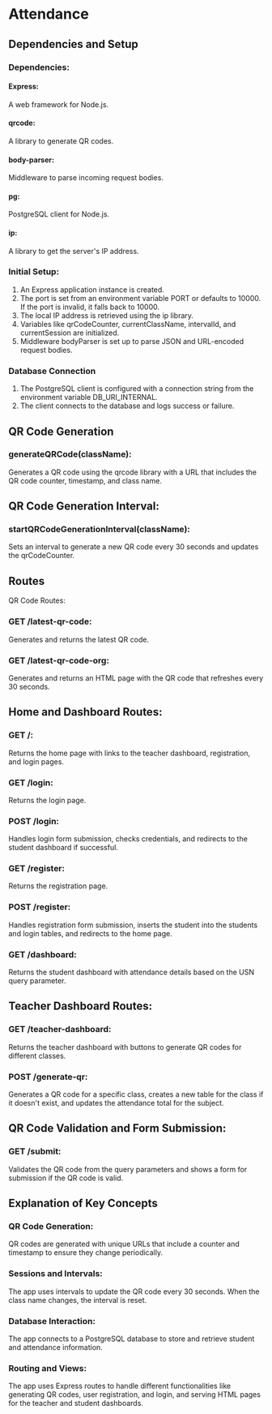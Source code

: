 # Attendance
## Dependencies and Setup
### Dependencies:

#### Express:
A web framework for Node.js.
#### qrcode:
A library to generate QR codes.
#### body-parser: 
Middleware to parse incoming request bodies.
#### pg:
PostgreSQL client for Node.js.
#### ip:
A library to get the server's IP address.

### Initial Setup:

1) An Express application instance is created.
2) The port is set from an environment variable PORT or defaults to 10000. If the port is invalid, it falls back to 10000.
3) The local IP address is retrieved using the ip library.
4) Variables like qrCodeCounter, currentClassName, intervalId, and currentSession are initialized.
5) Middleware bodyParser is set up to parse JSON and URL-encoded request bodies.

### Database Connection

1) The PostgreSQL client is configured with a connection string from the environment variable DB_URI_INTERNAL.
2) The client connects to the database and logs success or failure.

## QR Code Generation

### generateQRCode(className): 
Generates a QR code using the qrcode library with a URL that includes the QR code counter, timestamp, and class name.

## QR Code Generation Interval:

### startQRCodeGenerationInterval(className):
Sets an interval to generate a new QR code every 30 seconds and updates the qrCodeCounter.

## Routes
QR Code Routes:

### GET /latest-qr-code: 
Generates and returns the latest QR code.

### GET /latest-qr-code-org:
Generates and returns an HTML page with the QR code that refreshes every 30 seconds.

## Home and Dashboard Routes:

### GET /:
Returns the home page with links to the teacher dashboard, registration, and login pages.

### GET /login:
Returns the login page.

### POST /login:
Handles login form submission, checks credentials, and redirects to the student dashboard if successful.

### GET /register:
Returns the registration page.

### POST /register:
Handles registration form submission, inserts the student into the students and login tables, and redirects to the home page.

### GET /dashboard:
Returns the student dashboard with attendance details based on the USN query parameter.

## Teacher Dashboard Routes:

### GET /teacher-dashboard: 
Returns the teacher dashboard with buttons to generate QR codes for different classes.

### POST /generate-qr: 
Generates a QR code for a specific class, creates a new table for the class if it doesn't exist, and updates the attendance total for the subject.

## QR Code Validation and Form Submission:

### GET /submit: 
Validates the QR code from the query parameters and shows a form for submission if the QR code is valid.

## Explanation of Key Concepts

### QR Code Generation:
QR codes are generated with unique URLs that include a counter and timestamp to ensure they change periodically.

### Sessions and Intervals: 
The app uses intervals to update the QR code every 30 seconds. When the class name changes, the interval is reset.

### Database Interaction:
The app connects to a PostgreSQL database to store and retrieve student and attendance information.

### Routing and Views: 
The app uses Express routes to handle different functionalities like generating QR codes, user registration, and login, and serving HTML pages for the teacher and student dashboards.
